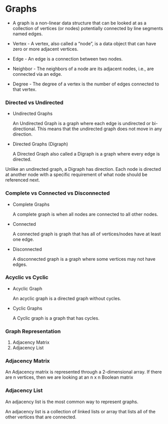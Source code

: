 # Graphs 

- A graph is a non-linear data structure that can be looked at as a collection of vertices (or nodes) potentially connected by line segments named edges.

- Vertex - A vertex, also called a “node”, is a data object that can have zero or more adjacent vertices.
- Edge - An edge is a connection between two nodes.
- Neighbor - The neighbors of a node are its adjacent nodes, i.e., are connected via an edge.
- Degree - The degree of a vertex is the number of edges connected to that vertex.

### Directed vs Undirected

- Undirected Graphs

  An Undirected Graph is a graph where each edge is undirected or bi-directional. This means that the undirected graph does not move in any direction.


- Directed Graphs (Digraph)

  A Directed Graph also called a Digraph is a graph where every edge is directed.

Unlike an undirected graph, a Digraph has direction. Each node is directed at another node with a specific requirement of what node should be referenced next.


### Complete vs Connected vs Disconnected

- Complete Graphs                                     

  A complete graph is when all nodes are connected to all other nodes.

- Connected

  A connected graph is graph that has all of vertices/nodes have at least one edge.


- Disconnected

  A disconnected graph is a graph where some vertices may not have edges.



### Acyclic vs Cyclic

- Acyclic Graph

  An acyclic graph is a directed graph without cycles.


- Cyclic Graphs

  A Cyclic graph is a graph that has cycles.


### Graph Representation

1. Adjacency Matrix
2. Adjacency List

### Adjacency Matrix

 An Adjacency matrix is represented through a 2-dimensional array. If there are n vertices, then we are looking at an n x n Boolean matrix


### Adjacency List

 An adjacency list is the most common way to represent graphs.

 An adjacency list is a collection of linked lists or array that lists all of the other vertices that are connected.